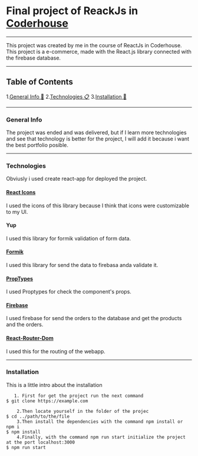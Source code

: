 # Final project of ReackJs in [Coderhouse](https://www.coderhouse.com/?utm_source=google&utm_medium=cpc&utm_campaign=brand&gclid=CjwKCAjwi9-HBhACEiwAPzUhHJlQXZMO2h_BLy-WmRVpqyAciaKHVoIv2owLPPsPAf8EkJZNbF64uhoCURIQAvD_BwE)

---

This project was created by me in the course of ReactJs in Coderhouse. This project is a e-commerce, made with the React.js library connected with the firebase database.

---

## Table of Contents

1.[General Info 🚀](#general-info) 2.[Technologies 📋](#technologies) 3.[Installation 🔧](#installation)

---

### General Info

<a name="general-info"></a>
The project was ended and was delivered, but if I learn more technologies and see that technology is better for the project, I will add it because i want the best portfolio posible.

---

### Technologies

<a name="technologies"></a>
Obviusly i used create react-app for deployed the project.

#### [React Icons](https://react-icons.github.io/react-icons/search)

I used the icons of this library because I think that icons were customizable to my UI.

#### Yup

I used this library for formik validation of form data.

#### [Formik](https://formik.org/)

I used this library for send the data to firebasa anda validate it.

#### [PropTypes](https://es.reactjs.org/docs/typechecking-with-proptypes.html)

I used Proptypes for check the component's props.

#### [Firebase](https://firebase.google.com/?hl=es-419&gclid=CjwKCAjwi9-HBhACEiwAPzUhHBUtSOn1dK1yquj6lZDd_yVaoacsvbOt_hKhL160AHLSf6jhzdg2WBoC6tAQAvD_BwE&gclsrc=aw.ds)

I used firebase for send the orders to the database and get the products and the orders.

#### [React-Router-Dom](https://reactrouter.com/web/guides/quick-start)

I used this for the routing of the webapp.

---

### Installation

<a name="installation"></a>
This is a little intro about the installation

```
   1. First for get the project run the next command
$ git clone https://example.com

    2.Then locate yourself in the folder of the projec
$ cd ../path/to/the/file
    3.Then install the dependencies with the command npm install or npm i
$ npm install
    4.Finally, with the command npm run start initialize the project at the port localhost:3000
$ npm run start
```
